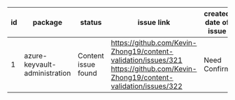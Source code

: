 
| id | package | status | issue link | created date of issue | update date of issue | run date of pipeline | pipeline run link |
|----|---------|--------|------------|-----------------------|----------------------| ---------------------| ----------------- |
| 1 | azure-keyvault-administration | Content issue found | https://github.com/Kevin-Zhong19/content-validation/issues/321 https://github.com/Kevin-Zhong19/content-validation/issues/322  | Need Confirm | Need Confirm | 5/21/2025 8:08:16 AM | https://dev.azure.com/v-qzhong00403/content-validation-automation/_build/results?buildId=20 |